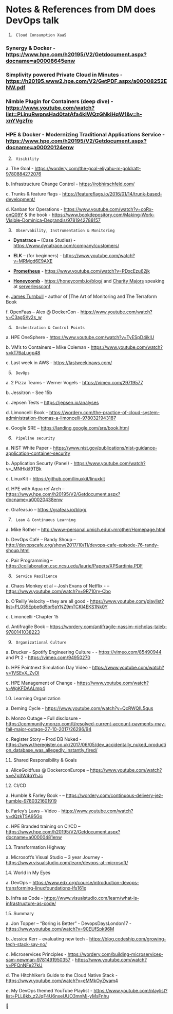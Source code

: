 # Notes & References from DM does DevOps talk




1.      Cloud Consumption XaaS

### Synergy & Docker - https://www.hpe.com/h20195/V2/Getdocument.aspx?docname=a00008645enw

### Simplivity powered Private Cloud in Minutes - https://h20195.www2.hpe.com/V2/GetPDF.aspx/a00008252ENW.pdf

### Nimble Plugin for Containers (deep dive) - https://www.youtube.com/watch?list=PLinuRwpnsHad0tatAfa4kIWQzGNkiHqW1&v=h-xnYVgzfro  

### HPE & Docker - Modernizing Traditional Applications Service - https://www.hpe.com/h20195/V2/Getdocument.aspx?docname=a00020124enw

2.      Visibility

a.       The Goal - https://wordery.com/the-goal-eliyahu-m-goldratt-9780884272076

b.      Infrastructure Change Control - https://robhirschfeld.com/

c.       Trunks & feature flags - https://featureflags.io/2016/01/14/trunk-based-development/  

d.      Kanban for Operations - https://www.youtube.com/watch?v=coRx-onQ09Y  & the book - https://www.bookdepository.com/Making-Work-Visible-Dominica-Degrandis/9781942788157

3.      Observability, Instrumentation & Monitoring

* **Dynatrace** – (Case Studies)  - https://www.dynatrace.com/company/customers/

*   **ELK** – (for beginners) - https://www.youtube.com/watch?v=MRMgd6E9AXE

*   **[Prometheus](https://www.prometheus.io)** - https://www.youtube.com/watch?v=PDxcEzu62jk

*   **[Honeycomb](https://www.honeycomb.io)** - https://honeycomb.io/blog/
 and [Charity Majors](Https://www.twitter.com/mipsytipsy) speaking at [serverlessconf](https://www.youtube.com/watch?v=hG39tB5qqMc) 

e.      [James Turnbull](https://twitter.com/kartar) - author of [The Art of Monitoring and The Terraform Book

f.        OpenFaas – Alex @ DockerCon - https://www.youtube.com/watch?v=C3agSKv2s_w

4)      Orchestration & Control Points

a.       HPE OneSphere - https://www.youtube.com/watch?v=TyESpD4iklU

b.      VM’s to Containers – Mike Coleman - https://www.youtube.com/watch?v=kT76aLugp48

c.       Last week in AWS - https://lastweekinaws.com/

5)      DevOps

a.       2 Pizza Teams – Werner Vogels - https://vimeo.com/29719577

b.      Jessitron – See 15b

c.       Jepsen Tests – https://jepsen.io/analyses

d.      Limoncelli Book – https://wordery.com/the-practice-of-cloud-system-administration-thomas-a-limoncelli-9780321943187

e.      Google SRE – https://landing.google.com/sre/book.html

6)      Pipeline security

a.       NIST White Paper - https://www.nist.gov/publications/nist-guidance-application-container-security

b.      Application Securty (Panel) - https://www.youtube.com/watch?v=_MNHkkI9TBk

c.       LinuxKit - https://github.com/linuxkit/linuxkit

d.      HPE with Aqua ref Arch – https://www.hpe.com/h20195/V2/Getdocument.aspx?docname=a00020438enw

e.      Grafeas.io – https://grafeas.io/blog/

7)      Lean & Continuous Learning

a.       Mike Rother – http://www-personal.umich.edu/~mrother/Homepage.html

b.      DevOps Café – Randy Shoup – http://devopscafe.org/show/2017/10/11/devops-cafe-episode-76-randy-shoup.html

c.       Pair Programming – https://collaboration.csc.ncsu.edu/laurie/Papers/XPSardinia.PDF

8)      Service Resilience

a.       Chaos Monkey et al – Josh Evans of Netflix - – https://www.youtube.com/watch?v=9R710ry-Cbo

b.      O’Reilly Velocity – they are all good - https://www.youtube.com/playlist?list=PL055Epbe6d5br5pYNZ9mTCKl4EKS1Nk0Y

c.       Limoncelli  -Chapter 15

d.      Antifragile Book – https://wordery.com/antifragile-nassim-nicholas-taleb-9780141038223

9)      Organizational Culture

a.       Drucker  - Spotify Engineering Culture - - https://vimeo.com/85490944 and Pt 2 - https://vimeo.com/94950270

b.      HPE Pointnext Simulation Day Video - https://www.youtube.com/watch?v=1VSEvX_ZvOI

c.       HPE Management of Change - https://www.youtube.com/watch?v=WgKFDAALmp4

   10) Learning Organization

a.       Deming Cycle - https://www.youtube.com/watch?v=QcRWQIL5qus

b.      Monzo Outage – Full disclosure - https://community.monzo.com/t/resolved-current-account-payments-may-fail-major-outage-27-10-2017/26296/94

c.       Register Story – Prod DB Nuked - https://www.theregister.co.uk/2017/06/05/dev_accidentally_nuked_production_database_was_allegedly_instantly_fired/

11)   Shared Responsibility & Goals

a.       AliceGoldfuss @ DockerconEurope – https://www.youtube.com/watch?v=eZp3W4qYhJc

12)   CI/CD

a.       Humble & Farley Book - – https://wordery.com/continuous-delivery-jez-humble-9780321601919

b.      Farley’s Laws – Video - https://www.youtube.com/watch?v=dQzkT5A95Go

c.       HPE Branded training on CI/CD – https://www.hpe.com/h20195/V2/Getdocument.aspx?docname=a00000481enw

13)   Transformation Highway

a.       Microsoft’s Visual Studio – 3 year Journey - https://www.visualstudio.com/learn/devops-at-microsoft/

14)   World in My Eyes

a.       DevOps – https://www.edx.org/course/introduction-devops-transforming-linuxfoundationx-lfs161x

b.      Infra as Code - https://www.visualstudio.com/learn/what-is-infrastructure-as-code/

15)   Summary

a.       Jon Topper – “Boring is Better” - DevopsDaysLondon17 - https://www.youtube.com/watch?v=90EUfSpk96M

b.      Jessica Kerr – evaluating new tech - https://blog.codeship.com/growing-tech-stack-say-no/

c.       Microservices Principles - https://wordery.com/building-microservices-sam-newman-9781491950357 - https://www.youtube.com/watch?v=PFQnNFe27kU  

d.      The Hitchhiker’s Guide to the Cloud Native Stack - https://www.youtube.com/watch?v=eMMkOyZwam4

e.      My DevOps themed YouTube Playlist - https://www.youtube.com/playlist?list=PLL8kb_z2JqF4U6nxeUUO3mnMj-yMsFnhu

:rocket: